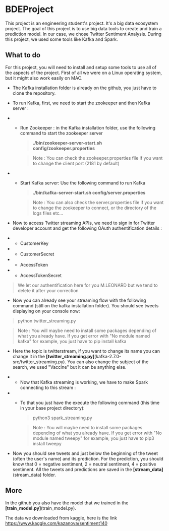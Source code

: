 # BDEProject

This project is an engineering student's project. It's a big data ecosystem project.
The goal of this project is to use big data tools to create and train a prediction model. In our case, we chose Twitter Sentiment Analysis.
During this project, we used some tools like Kafka and Spark.

## What to do

For this project, you will need to install and setup some tools to use all of the aspects of the project.
First of all we were on a Linux operating system, but it might also work easily on MAC.

- The Kafka installation folder is already on the github, you just have to clone the repository.
- To run Kafka, first, we need to start the zookeeper and then Kafka server :
- -  Run Zookeeper : in the Kafka installation folder, use the following command to start the zookeeper server 

        > **./bin/zookeeper-server-start.sh config/zookeeper.properties**
        
        > Note : You can check the zookeeper.properties file if you want to change the client port (2181 by default)
        
- - Start Kafka server: Use the following command to run Kafka
        
     > **./bin/kafka-server-start.sh config/server.properties**
     
     > Note : You can also check the server.properties file if you want to change the zookeeper to connect, or the directory of the logs files etc...
     
    
- Now to access Twitter streaming APIs, we need to sign in for Twitter developer account and get the following OAuth authentification details : 
- - CustomerKey
- - CustomerSecret
- - AccessToken
- - AccessTokenSecret

> We let our authentification here for you M.LEONARD but we tend to delete it after your correction

- Now you can already see your streaming flow with the following command (still on the kafka installation folder). You should see tweets displaying on your console now: 

> python twitter_streaming.py

> Note : You will maybe need to install some packages depending of what you already have. If you get error with "No module named kafka" for example, you just have to pip install kafka

- Here the topic is twitterstream, if you want to change its name you can change it in the **[twitter_streaming.py]**(kafka-2.7.0-src/twitter_streaming.py). You can also change the subject of the search, we used "Vaccine" but it can be anything else.

- - Now that Kafka streaming is working, we have to make Spark connecting to this stream :
- - To that you just have the execute the following command (this time in your base project directory): 

     > python3 spark_streaming.py
     
     > Note : You will maybe need to install some packages depending of what you already have. If you get error with "No module named tweepy" for example, you just have to pip3 install tweepy
     
- Now you should see tweets and just below the beginning of the tweet (often the user's name) and its prediction. For the prediction, you should know that 0 = negative sentiment, 2 = neutral sentiment, 4 = positive sentiment. All the tweets and predictions are saved in the **[stream_data]**(stream_data) folder.


## More 

In the github you also have the model that we trained in the **[train_model.py]**(train_model.py).

The data we downloaded from kaggle, here is the link https://www.kaggle.com/kazanova/sentiment140
